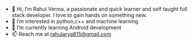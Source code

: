 - 👋 Hi, I’m Rahul Verma, a passionate and quick learner and self taught full stack developer. I love to gain hands on something new. 
- 👀 I’m interested in python,c++ and machine learning.
- 🌱 I’m currently learning Android development
- 📫 Reach me at rahularya815@gmail.com

<!---
rahularya815/rahularya815 is a ✨ special ✨ repository because its `README.md` (this file) appears on your GitHub profile.
You can click the Preview link to take a look at your changes.
--->
